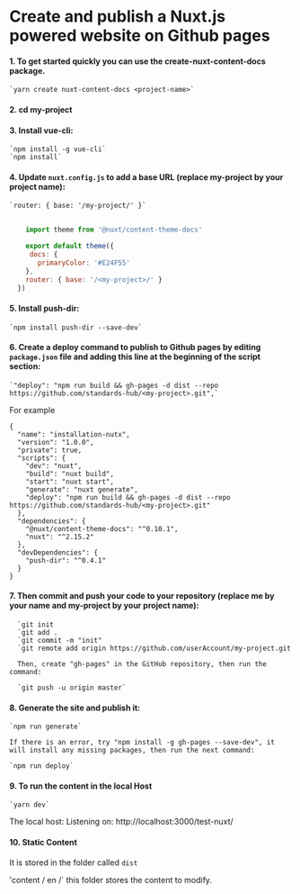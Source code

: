# Create and publish a Nuxt.js powered website on Github pages
#### 1.  To get started quickly you can use the create-nuxt-content-docs package.
    `yarn create nuxt-content-docs <project-name>`
#### 2.	cd my-project
#### 3.	Install vue-cli:
    `npm install -g vue-cli`
    `npm install`
#### 4.	Update `nuxt.config.js` to add a base URL (replace my-project by your project name):
    `router: { base: '/my-project/' }`
    
```js
    
    import theme from '@nuxt/content-theme-docs'

    export default theme({
     docs: {
       primaryColor: '#E24F55'
    },
    router: { base: '/<my-project>/' }
  })
```
    
#### 5.	Install push-dir:
    `npm install push-dir --save-dev`
#### 6.	Create a deploy command to publish to Github pages by editing `package.json` file and adding this line at the beginning of the script section:
    `"deploy": "npm run build && gh-pages -d dist --repo https://github.com/standards-hub/<my-project>.git",`
    
For example

```
{
  "name": "installation-nutx",
  "version": "1.0.0",
  "private": true,
  "scripts": {
    "dev": "nuxt",
    "build": "nuxt build",
    "start": "nuxt start",
    "generate": "nuxt generate",
    "deploy": "npm run build && gh-pages -d dist --repo https://github.com/standards-hub/<my-project>.git"
  },
  "dependencies": {
    "@nuxt/content-theme-docs": "^0.10.1",
    "nuxt": "^2.15.2"
  },
  "devDependencies": {
    "push-dir": "^0.4.1"
  }
}
```

#### 7.	Then commit and push your code to your repository (replace me by your name and my-project by your project name):
      `git init
      `git add .
      `git commit -m "init"
      `git remote add origin https://github.com/userAccount/my-project.git
      
      Then, create "gh-pages" in the GitHub repository, then run the command:
      
      `git push -u origin master`
      
 
#### 8.	Generate the site and publish it:
    `npm run generate`
    
    If there is an error, try "npm install -g gh-pages --save-dev", it will install any missing packages, then run the next command:
    
    `npm run deploy`

#### 9. To run the content in the local Host

    `yarn dev`
    
 The local host: Listening on: http://localhost:3000/test-nuxt/
 
#### 10. Static Content
It is stored in the folder called `dist`

'content / en /` this folder stores the content to modify.
    
